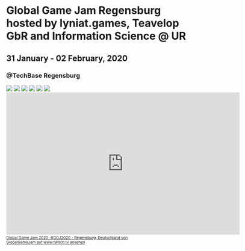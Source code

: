 # Global Game Jam Regensburg hosted by lyniat.games, Teavelop GbR and Information Science @ UR
## 31 January - 02 February, 2020
### @TechBase Regensburg

<div class="carousel">
    <a class="carousel-item" href="#one!"><img src="https://regensburg.games/ggj/ggj1.jpg"></a>
    <a class="carousel-item" href="#two!"><img src="https://regensburg.games/ggj/ggj2.jpg"></a>
    <a class="carousel-item" href="#three!"><img src="https://regensburg.games/ggj/ggj3.jpg"></a>
    <a class="carousel-item" href="#four!"><img src="https://regensburg.games/ggj/ggj4.jpg"></a>
    <a class="carousel-item" href="#five!"><img src="https://regensburg.games/ggj/ggj5.jpg"></a>
    <a class="carousel-item" href="#six!"><img src="https://regensburg.games/ggj/ggj6.jpg"></a>
 </div>
  
  
  <iframe src="https://player.twitch.tv/?autoplay=false&video=v545630434" frameborder="0" allowfullscreen="true" scrolling="no" height="378" width="620"></iframe><a href="https://www.twitch.tv/videos/545630434?tt_content=text_link&tt_medium=vod_embed" style="padding:2px 0px 4px; display:block; width:345px; font-weight:normal; font-size:10px; text-decoration:underline;">Global Game Jam 2020 -#GGJ2020 - Regensburg, Deutschland von GlobalGameJam auf www.twitch.tv ansehen</a>
  
  <script>
    $(document).ready(function(){
    $('.carousel').carousel();
  });
    </script>
